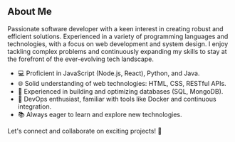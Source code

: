 ## About Me

Passionate software developer with a keen interest in creating robust and efficient solutions. Experienced in a variety of programming languages and technologies, with a focus on web development and system design. I enjoy tackling complex problems and continuously expanding my skills to stay at the forefront of the ever-evolving tech landscape.

- 💻 Proficient in JavaScript (Node.js, React), Python, and Java.
- 🌐 Solid understanding of web technologies: HTML, CSS, RESTful APIs.
- 🚀 Experienced in building and optimizing databases (SQL, MongoDB).
- 🔧 DevOps enthusiast, familiar with tools like Docker and continuous integration.
- 📚 Always eager to learn and explore new technologies.

Let's connect and collaborate on exciting projects! 🚀
